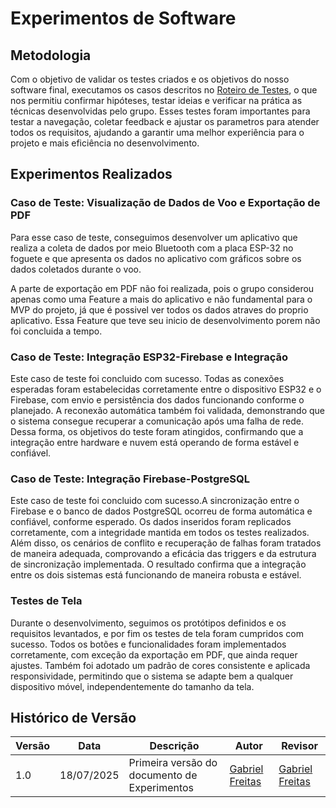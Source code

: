 # Experimentos de Software

## Metodologia

Com o objetivo de validar os testes criados e os objetivos do nosso software final, executamos os casos descritos no <a href="https://gabrielfreitass1.github.io/Projeto_Integrador_1/#/2.0.Entrega2/2.9.RoteiroTestesFuncionais">Roteiro de Testes</a>, o que nos permitiu confirmar hipóteses, testar ideias e verificar na prática as técnicas desenvolvidas pelo grupo. Esses testes foram importantes para testar a navegação, coletar feedback e ajustar os parametros para atender todos os requisitos, ajudando a garantir uma melhor experiência para o projeto e mais eficiência no desenvolvimento.

## Experimentos Realizados

### Caso de Teste: Visualização de Dados de Voo e Exportação de PDF
Para esse caso de teste, conseguimos desenvolver um aplicativo que realiza a coleta de dados por meio Bluetooth com a placa ESP-32 no foguete e que apresenta os dados no aplicativo com gráficos sobre os dados coletados durante o voo.

A parte de exportação em PDF não foi realizada, pois o grupo considerou apenas como uma Feature a mais do aplicativo e não fundamental para o MVP do projeto, já que é possivel ver todos os dados atraves do proprio aplicativo. Essa Feature que teve seu inicio de desenvolvimento porem não foi concluida a tempo.
### Caso de Teste: Integração ESP32-Firebase e Integração

Este caso de teste foi concluido com sucesso. Todas as conexões esperadas foram estabelecidas corretamente entre o dispositivo ESP32 e o Firebase, com envio e persistência dos dados funcionando conforme o planejado. A reconexão automática também foi validada, demonstrando que o sistema consegue recuperar a comunicação após uma falha de rede. Dessa forma, os objetivos do teste foram atingidos, confirmando que a integração entre hardware e nuvem está operando de forma estável e confiável.

### Caso de Teste: Integração Firebase-PostgreSQL

Este caso de teste foi concluido com sucesso.A sincronização entre o Firebase e o banco de dados PostgreSQL ocorreu de forma automática e confiável, conforme esperado. Os dados inseridos foram replicados corretamente, com a integridade mantida em todos os testes realizados. Além disso, os cenários de conflito e recuperação de falhas foram tratados de maneira adequada, comprovando a eficácia das triggers e da estrutura de sincronização implementada. O resultado confirma que a integração entre os dois sistemas está funcionando de maneira robusta e estável.

### Testes de Tela

Durante o desenvolvimento, seguimos os protótipos definidos e os requisitos levantados, e por fim os testes de tela foram cumpridos com sucesso. Todos os botões e funcionalidades foram implementados corretamente, com exceção da exportação em PDF, que ainda requer ajustes. Também foi adotado um padrão de cores consistente e aplicada responsividade, permitindo que o sistema se adapte bem a qualquer dispositivo móvel, independentemente do tamanho da tela.


## Histórico de Versão
| Versão | Data       | Descrição                                      | Autor               | Revisor               |
|--------|------------|------------------------------------------------|---------------------|-----------------------|
| 1.0    | 18/07/2025 | Primeira versão do documento de Experimentos| [Gabriel Freitas](https://github.com/gabrielfreitass1) | [Gabriel Freitas](https://github.com/gabrielfreitass1) |
